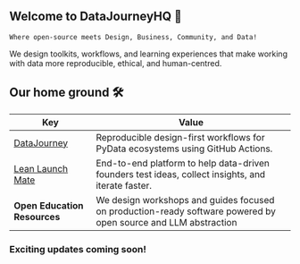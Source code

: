 ## Welcome to DataJourneyHQ 💚

`Where open-source meets Design, Business, Community, and Data!`

We design toolkits, workflows, and learning experiences that make working with data more reproducible, ethical, and human-centred.

## Our home ground 🛠️


| Key                                  | Value                                                                                  |
| ---------------------------------------- | -------------------------------------------------------------------------------------------- |
| [DataJourney](https://github.com/DataJourneyHQ/DataJourney)               | Reproducible design-first workflows for PyData ecosystems using GitHub Actions.                           |
| [Lean Launch Mate](https://llmate.datajourneyhq.com/)                       | End-to-end platform to help data-driven founders test ideas, collect insights, and iterate faster.     |
| **Open Education Resources**             | We design workshops and guides focused on production-ready software powered by open source and LLM abstraction |


### Exciting updates coming soon!
